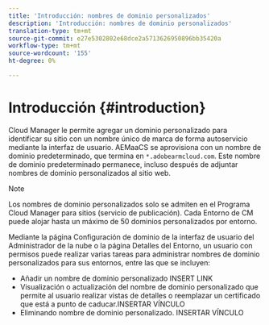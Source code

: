 ```yaml
---
title: 'Introducción: nombres de dominio personalizados'
description: 'Introducción: nombres de dominio personalizados'
translation-type: tm+mt
source-git-commit: e27e5302802e68dce2a5713626950896bb35420a
workflow-type: tm+mt
source-wordcount: '155'
ht-degree: 0%

---
```



# Introducción {#introduction}

Cloud Manager le permite agregar un dominio personalizado para identificar su sitio con un nombre único de marca de forma autoservicio mediante la interfaz de usuario. AEMaaCS se aprovisiona con un nombre de dominio predeterminado, que termina en `*.adobearmcloud.com`. Este nombre de dominio predeterminado permanece, incluso después de adjuntar nombres de dominio personalizados al sitio web.

>[!NOTE]
>Los nombres de dominio personalizados solo se admiten en el Programa Cloud Manager para sitios (servicio de publicación). Cada Entorno de CM puede alojar hasta un máximo de 50 dominios personalizados por entorno.

Mediante la página Configuración de dominio de la interfaz de usuario del Administrador de la nube o la página Detalles del Entorno, un usuario con permisos puede realizar varias tareas para administrar nombres de dominio personalizados para sus entornos, entre las que se incluyen:

* Añadir un nombre de dominio personalizado INSERT LINK
* Visualización o actualización del nombre de dominio personalizado que permite al usuario realizar vistas de detalles o reemplazar un certificado que está a punto de caducar.INSERTAR VÍNCULO
* Eliminando nombre de dominio personalizado. INSERTAR VÍNCULO